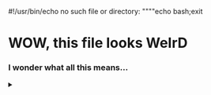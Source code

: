 #!/usr/bin/echo no such file or directory:
""""echo bash;exit
<!DOCTYPE html>
<html>

<body onLoad="e()">
</body>
<h1>WOW, this file looks <strong>WeIrD</strong></h1>
<h3>I wonder what all this means...</h3>

<details>
    <summary></summary>
    <p>

        <script>function e() { document.write("html"); }</script>
        ```python
        print("hello world!")
        ```

    </p>
</details>


</html>
<!-- 
"""
print("python")